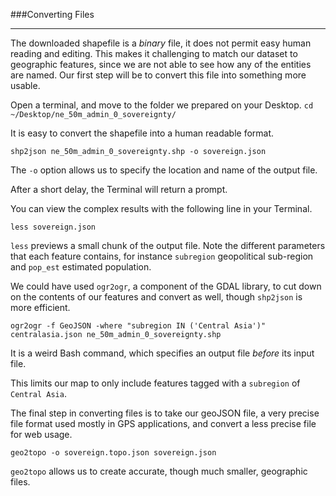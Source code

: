 ###Converting Files

-----

The downloaded shapefile is a *binary* file, it does not permit easy human reading and editing. This makes it challenging to match our dataset to geographic features, since we are not able to see how any of the entities are named. Our first step will be to convert this file into something more usable.

Open a terminal, and move to the folder we prepared on your Desktop. ```cd ~/Desktop/ne_50m_admin_0_sovereignty/```

It is easy to convert the shapefile into a human readable format.

```shp2json ne_50m_admin_0_sovereignty.shp -o sovereign.json```

The `-o` option allows us to specify the location and name of the output file.

After a short delay, the Terminal will return a prompt. 

You can view the complex results with the following line in your Terminal.

```less sovereign.json```

`less` previews a small chunk of the output file. Note the different parameters that each feature contains, for instance `subregion` geopolitical sub-region and `pop_est` estimated population.

We could have used `ogr2ogr`, a component of the GDAL library, to cut down on the contents of our features and convert as well, though `shp2json` is more efficient.

```ogr2ogr -f GeoJSON -where "subregion IN ('Central Asia')" centralasia.json ne_50m_admin_0_sovereignty.shp```

It is a weird Bash command, which specifies an output file *before* its input file.

This limits our map to only include features tagged with a `subregion` of `Central Asia`.

The final step in converting files is to take our geoJSON file, a very precise file format used mostly in GPS applications, and convert a less precise file for web usage.

```geo2topo -o sovereign.topo.json sovereign.json```

`geo2topo` allows us to create accurate, though much smaller, geographic files.




